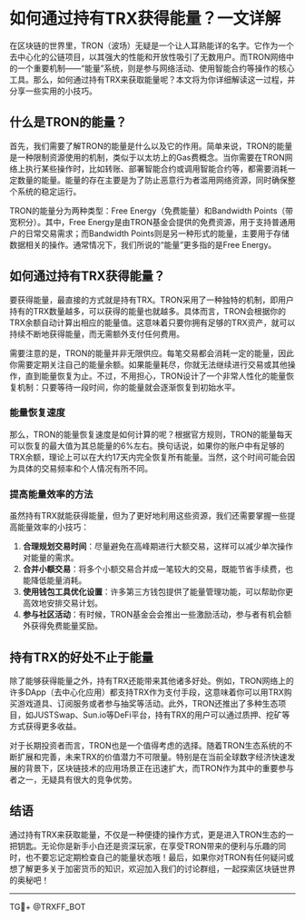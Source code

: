 # 如何通过持有TRX获得能量？一文详解

在区块链的世界里，TRON（波场）无疑是一个让人耳熟能详的名字。它作为一个去中心化的公链项目，以其强大的性能和开放性吸引了无数用户。而TRON网络中的一个重要机制——“能量”系统，则是参与网络活动、使用智能合约等操作的核心工具。那么，如何通过持有TRX来获取能量呢？本文将为你详细解读这一过程，并分享一些实用的小技巧。

## 什么是TRON的能量？

首先，我们需要了解TRON的能量是什么以及它的作用。简单来说，TRON的能量是一种限制资源使用的机制，类似于以太坊上的Gas费概念。当你需要在TRON网络上执行某些操作时，比如转账、部署智能合约或调用智能合约等，都需要消耗一定数量的能量。能量的存在主要是为了防止恶意行为者滥用网络资源，同时确保整个系统的稳定运行。

TRON的能量分为两种类型：Free Energy（免费能量）和Bandwidth Points（带宽积分）。其中，Free Energy是由TRON基金会提供的免费资源，用于支持普通用户的日常交易需求；而Bandwidth Points则是另一种形式的能量，主要用于存储数据相关的操作。通常情况下，我们所说的“能量”更多指的是Free Energy。

## 如何通过持有TRX获得能量？

要获得能量，最直接的方式就是持有TRX。TRON采用了一种独特的机制，即用户持有的TRX数量越多，可以获得的能量也就越多。具体而言，TRON会根据你的TRX余额自动计算出相应的能量值。这意味着只要你拥有足够的TRX资产，就可以持续不断地获得能量，而无需额外支付任何费用。

需要注意的是，TRON的能量并非无限供应。每笔交易都会消耗一定的能量，因此你需要定期关注自己的能量余额。如果能量耗尽，你就无法继续进行交易或其他操作，直到能量恢复为止。不过，不用担心，TRON设计了一个非常人性化的能量恢复机制：只要等待一段时间，你的能量就会逐渐恢复到初始水平。

### 能量恢复速度

那么，TRON的能量恢复速度是如何计算的呢？根据官方规则，TRON的能量每天可以恢复的最大值为其总能量的6%左右。换句话说，如果你的账户中有足够的TRX余额，理论上可以在大约17天内完全恢复所有能量。当然，这个时间可能会因为具体的交易频率和个人情况有所不同。

### 提高能量效率的方法

虽然持有TRX就能获得能量，但为了更好地利用这些资源，我们还需要掌握一些提高能量效率的小技巧：

1. **合理规划交易时间**：尽量避免在高峰期进行大额交易，这样可以减少单次操作对能量的需求。
2. **合并小额交易**：将多个小额交易合并成一笔较大的交易，既能节省手续费，也能降低能量消耗。
3. **使用钱包工具优化设置**：许多第三方钱包提供了能量管理功能，可以帮助你更高效地安排交易计划。
4. **参与社区活动**：有时候，TRON基金会会推出一些激励活动，参与者有机会额外获得免费能量奖励。

## 持有TRX的好处不止于能量

除了能够获得能量之外，持有TRX还能带来其他诸多好处。例如，TRON网络上的许多DApp（去中心化应用）都支持TRX作为支付手段，这意味着你可以用TRX购买游戏道具、订阅服务或者参与抽奖等活动。此外，TRON还推出了多种生态项目，如JUSTSwap、Sun.io等DeFi平台，持有TRX的用户可以通过质押、挖矿等方式获得更多收益。

对于长期投资者而言，TRON也是一个值得考虑的选择。随着TRON生态系统的不断扩展和完善，未来TRX的价值潜力不可限量。特别是在当前全球数字经济快速发展的背景下，区块链技术的应用场景正在迅速扩大，而TRON作为其中的重要参与者之一，无疑具有很大的竞争优势。

## 结语

通过持有TRX来获取能量，不仅是一种便捷的操作方式，更是进入TRON生态的一把钥匙。无论你是新手小白还是资深玩家，在享受TRON带来的便利与乐趣的同时，也不要忘记定期检查自己的能量状态哦！最后，如果你对TRON有任何疑问或想了解更多关于加密货币的知识，欢迎加入我们的讨论群组，一起探索区块链世界的奥秘吧！

---

TG💪+ @TRXFF_BOT